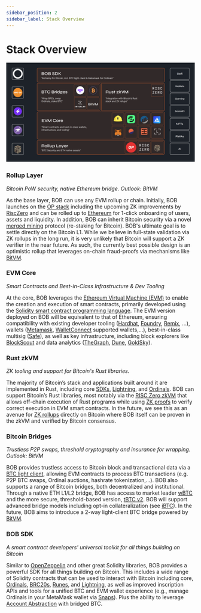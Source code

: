 ```yaml
---
sidebar_position: 2
sidebar_label: Stack Overview
---
```


# Stack Overview

![BOB Stack](bob-stack-visual.png)

### Rollup Layer

_Bitcoin PoW security, native Ethereum bridge. Outlook: BitVM_

As the base layer, BOB can use any EVM rollup or chain. Initially, BOB launches on the [OP stack](https://docs.optimism.io/) including the upcoming ZK improvements by [RiscZero](https://www.risczero.com/) and can be rolled up to [Ethereum](https://www.risczero.com/) for 1-click onboarding of users, assets and liquidity. In addition, BOB can inherit Bitcoin security via a novel [merged mining](https://academy.binance.com/en/glossary/merged-mining) protocol (re-staking for Bitcoin). BOB's ultimate goal is to settle directly on the Bitcoin L1. While we believe in full-state validation via ZK rollups in the long run, it is very unlikely that Bitcoin will support a ZK verifier in the near future. As such, the currently best possible design is an optimistic rollup that leverages on-chain fraud-proofs via mechanisms like [BitVM](https://github.com/BitVM/BitVM).

### EVM Core

_Smart Contracts and Best-in-Class Infrastructure & Dev Tooling_

At the core, BOB leverages the [Ethereum Virtual Machine (EVM)](https://ethereum.org/en/developers/docs/evm/) to enable the creation and execution of smart contracts, primarily developed using the [Solidity smart contract programming language](https://soliditylang.org/). The EVM version deployed on BOB will be equivalent to that of Ethereum, ensuring compatibility with existing developer tooling ([Hardhat](https://hardhat.org/), [Foundry](https://getfoundry.sh/), [Remix](https://remix.ethereum.org/), …), wallets ([Metamask](https://metamask.io/), [WalletConnect](https://walletconnect.com/) supported wallets,...), best-in-class multisig ([Safe](https://www.safe.io/)), as well as key infrastructure, including block explorers like [BlockScout](https://www.blockscout.com/) and data analytics ([TheGraph](https://thegraph.com/), [Dune](https://dune.com/), [GoldSky](https://goldsky.com/)).

### Rust zkVM

_ZK tooling and support for Bitcoin's Rust libraries._

The majority of Bitcoin’s stack and applications built around it are implemented in Rust, including core [SDKs](https://github.com/rust-bitcoin/rust-bitcoin), [Lightning](https://github.com/lightningdevkit/rust-lightning), and [Ordinals](https://github.com/ordinals/ord). BOB can support Bitcoin’s Rust libraries, most notably via the [RISC Zero zkVM](https://dev.risczero.com/api/zkvm/) that allows off-chain execution of Rust programs while using [ZK proofs](https://ethereum.org/en/zero-knowledge-proofs/) to verify correct execution in EVM smart contracts. In the future, we see this as an avenue for [ZK rollups](https://vitalik.ca/general/2021/01/05/rollup.html) directly on Bitcoin where BOB itself can be proven in the zkVM and verified by Bitcoin consensus.

### Bitcoin Bridges

_Trustless P2P swaps, threshold cryptography and insurance for wrapping. Outlook: BitVM_

BOB provides trustless access to Bitcoin block and transactional data via a [BTC light client](https://blog.threshold.network/blockchain-relays-101/), allowing EVM contracts to process BTC transactions (e.g. P2P BTC swaps, Ordinal auctions, hashrate tokenization,...). BOB also supports a range of Bitcoin bridges, both decentralized and institutional. Through a native ETH L1/L2 bridge, BOB has access to market leader [wBTC](https://wbtc.network/) and the more secure, threshold-based version, [tBTC v2](https://threshold.network/). BOB will support advanced bridge models including opt-in collateralization (see [iBTC](https://www.interlay.io/)). In the future, BOB aims to introduce a 2-way light-client BTC bridge powered by [BitVM](https://github.com/BitVM/BitVM/blob/main/docs/sidechain_bridges.md).

### BOB SDK

_A smart contract developers' universal toolkit for all things building on Bitcoin_

Similar to [OpenZeppelin](https://www.openzeppelin.com/) and other great Solidity libraries, BOB provides a powerful SDK for all things building on Bitcoin. This includes a wide range of Solidity contracts that can be used to interact with Bitcoin including core, [Ordinals](https://docs.ordinals.com/), [BRC20s](https://brc20.gitbook.io/brc20/overview/introduction), [Runes](https://rodarmor.com/blog/runes/), and [Lightning](https://lightning.network/), as well as improved inscription APIs and tools for a unified BTC and EVM wallet experience (e.g., manage Ordinals in your MetaMask wallet via [Snaps](https://metamask.io/snaps/)). Plus the ability to leverage [Account Abstraction](https://ethereum.org/en/roadmap/account-abstraction/) with bridged BTC.
